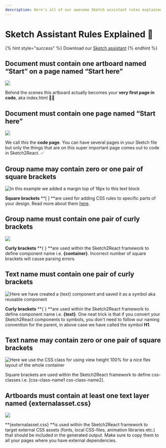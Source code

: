 ```yaml
---
description: Here's all of our awesome Sketch assistant rules explained. For normal humans.
---
```


# Sketch Assistant Rules Explained 📐

{% hint style="success" %}
Download our [Sketch assistant](https://www.sketch.com/extensions/assistants/@sketch2react/sketch2react-assistant/)
{% endhint %}

## Document must contain one artboard named “Start” on a page named “Start here”

![](<../.gitbook/assets/Skärmavbild 2020-10-05 kl. 14.22.08 (2).png>)

Behind the scenes this artboard actually becomes your **very first page in code**, aka index.html 🤖💪

## Document must contain one page named “Start here”

![](<../.gitbook/assets/Skärmavbild 2020-10-05 kl. 14.35.05.png>)

We call this the **code page**. You can have several pages in your Sketch file but only the things that are on this super important page comes out to code in Sketch2React. ✅

## Group name may contain zero or one pair of square brackets

![In this example we added a margin top of 16px to this text block ](<../.gitbook/assets/Skärmavbild 2020-10-05 kl. 15.45.27 (1).png>)

**Square brackets** **\[ ] **are used for adding CSS rules to specific parts of your design. Read more about them [here](https://app.gitbook.com/@sketch2react/s/sketch2react-io/learn/cheat-sheet#classes).

## Group name must contain one pair of curly brackets

![](<../.gitbook/assets/Skärmavbild 2020-10-06 kl. 14.57.23.png>)

**Curly brackets** **{ } **are used within the Sketch2React framework to define component name i.e. **{container}**. Incorrect number of square brackets will cause parsing errors.

## Text name must contain one pair of curly brackets

![Here we have created a {text} component and saved it as a symbol aka reusable component](<../.gitbook/assets/Skärmavbild 2020-10-06 kl. 15.02.51.png>)

**Curly brackets** **{ } **are used within the Sketch2React framework to define component name i.e. **{text}**. One neat trick is that if you convert your Sketch2React components to symbols, you don't need to follow our naming convention for the parent, in above case we have called the symbol **H1**.

## Text name may contain zero or one pair of square brackets

![Here we use the CSS class for using view height 100% for a nice flex layout of the whole container](<../.gitbook/assets/Skärmavbild 2020-10-06 kl. 15.10.32.png>)

Square brackets are used within the Sketch2React framework to define css-classes i.e. \[css-class-name1 css-class-name2].

## Artboards must contain at least one text layer named {externalasset.css}

![](<../.gitbook/assets/Skärmavbild 2020-10-06 kl. 15.16.07.png>)

**{externalasset.css} **is used within the Sketch2React framework to target external CSS assets (fonts, local CSS-files, animation libraries etc.) that should be included in the generated output. Make sure to copy them to all your pages where you have external dependencies.
